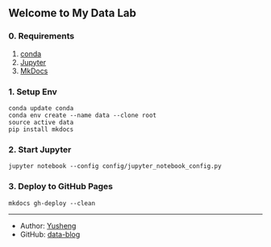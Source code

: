 ## Welcome to My Data Lab


### 0. Requirements

1. [conda](http://conda.pydata.org/)
2. [Jupyter](https://jupyter.readthedocs.org/)
3. [MkDocs](http://www.mkdocs.org/)

### 1. Setup Env

```
conda update conda
conda env create --name data --clone root
source active data
pip install mkdocs
```

### 2. Start Jupyter

```
jupyter notebook --config config/jupyter_notebook_config.py
```

### 3. Deploy to GitHub Pages

```
mkdocs gh-deploy --clean
```

---

- Author: [Yusheng](http://rainy.im)
- GitHub: [data-blog](https://github.com/rainyear/data-blog)